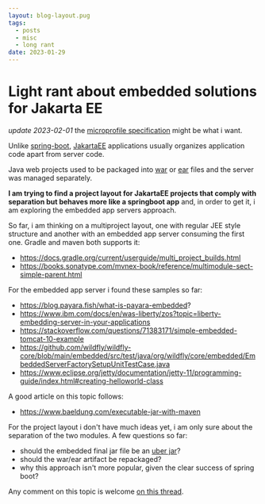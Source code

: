 ```yaml
---
layout: blog-layout.pug
tags: 
  - posts
  - misc
  - long rant
date: 2023-01-29
---
```

# Light rant about embedded solutions for Jakarta EE

_update 2023-02-01_ the [microprofile specification](https://microprofile.io/)
might be what i want.

Unlike [spring-boot](https://spring.io/projects/spring-boot),
[JakartaEE](https://jakarta.ee/) applications usually organizes application code
apart from server code.

Java web projects used to be packaged into [war](https://en.wikipedia.org/wiki/WAR_(file_format))
or [ear](https://www.ibm.com/docs/en/baw/19.x?topic=modules-ear-file-overview)
files and the server was managed separately.

**I am trying to find a project layout for JakartaEE projects that comply with separation but behaves more like a
springboot app** and, in order to get it, i am exploring the embedded app servers approach.

So far, i am thinking on a multiproject layout, one with regular JEE style structure and another with an embedded app
server consuming the first one. Gradle and maven both supports it:

- <https://docs.gradle.org/current/userguide/multi_project_builds.html>
- <https://books.sonatype.com/mvnex-book/reference/multimodule-sect-simple-parent.html>

For the embedded app server i found these samples so far:

- <https://blog.payara.fish/what-is-payara-embedded>?
- <https://www.ibm.com/docs/en/was-liberty/zos?topic=liberty-embedding-server-in-your-applications>
- <https://stackoverflow.com/questions/71383171/simple-embedded-tomcat-10-example>
- <https://github.com/wildfly/wildfly-core/blob/main/embedded/src/test/java/org/wildfly/core/embedded/EmbeddedServerFactorySetupUnitTestCase.java>
- <https://www.eclipse.org/jetty/documentation/jetty-11/programming-guide/index.html#creating-helloworld-class>

A good article on this topic follows:

- <https://www.baeldung.com/executable-jar-with-maven>

For the project layout i don't have much ideas yet, i am only sure about the
separation of the two modules. A few questions so far:

- should the embedded final jar file be an [uber jar](https://imagej.net/develop/uber-jars)?
- should the war/ear artifact be repackaged?
- why this approach isn't more popular, given the clear success of spring boot?

Any comment on this topic is
welcome [on this thread](https://stackoverflow.com/questions/75274795/embedded-portable-jakartaee-application-design-approach).
